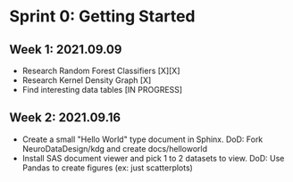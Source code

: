 # Sprint 0: Getting Started

## Week 1: 2021.09.09
- Research Random Forest Classifiers [X][X]
- Research Kernel Density Graph [X]
- Find interesting data tables [IN PROGRESS]

## Week 2: 2021.09.16
- Create a small "Hello World" type document in Sphinx. DoD: Fork NeuroDataDesign/kdg and create docs/helloworld
- Install SAS document viewer and pick 1 to 2 datasets to view. DoD: Use Pandas to create figures (ex: just scatterplots)
